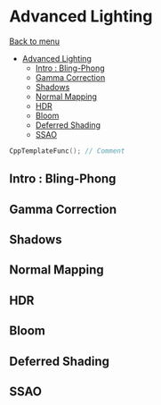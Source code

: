 # Advanced Lighting

[Back to menu](/README.md)

- [Advanced Lighting](#advanced-lighting)
  - [Intro : Bling-Phong](#intro--bling-phong)
  - [Gamma Correction](#gamma-correction)
  - [Shadows](#shadows)
  - [Normal Mapping](#normal-mapping)
  - [HDR](#hdr)
  - [Bloom](#bloom)
  - [Deferred Shading](#deferred-shading)
  - [SSAO](#ssao)


```cpp 
CppTemplateFunc(); // Comment
``` 

## Intro : Bling-Phong
## Gamma Correction
## Shadows
## Normal Mapping
## HDR
## Bloom
## Deferred Shading
## SSAO